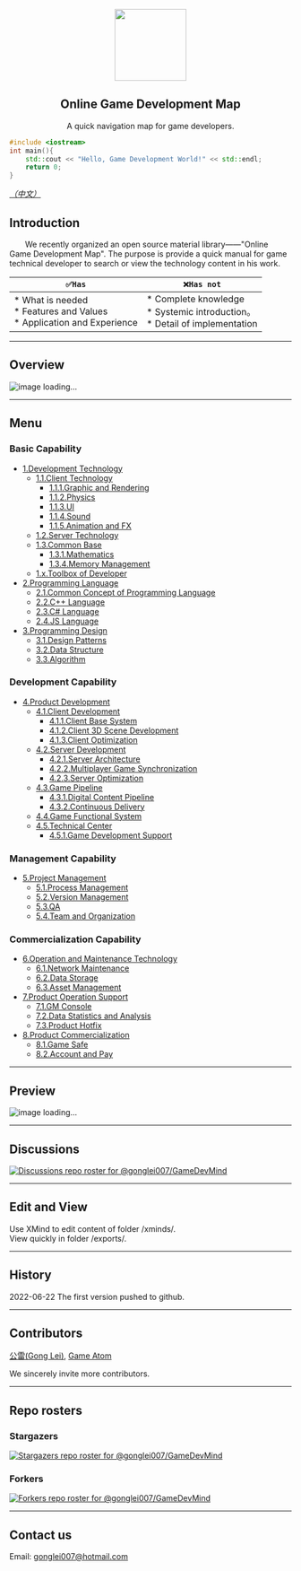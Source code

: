 <p align="center">
  <img src="images/GLTOP_logo_circle_512x512.png" height="128">
  <h2 align="center">Online Game Development Map</h2>
  <p align="center">A quick navigation map for game developers.</p>
</p>

```cpp
#include <iostream>
int main(){
    std::cout << "Hello, Game Development World!" << std::endl;
    return 0;
}
```

*[（中文）](https://github.com/gonglei007/GameDevMind/blob/main/README.md)*

## Introduction
<p>
&emsp;&emsp;We recently organized an open source material library——"Online Game Development Map". The purpose is provide a quick manual for game technical developer to search or view the technology content in his work.
<br/>
</p>


| ``` ✅Has ``` | ``` ❌Has not ``` |
| --- | --- |
| *   What is needed<br /> *   Features and Values<br /> *   Application and Experience<br /> |  *   Complete knowledge<br /> *   Systemic introduction。<br /> *   Detail of implementation<br /> |

----
## Overview
![image loading...](https://github.com/gonglei007/GameDevMind/blob/main/exports-en/0.Overview.png?raw=true)

----
## Menu
### Basic Capability
* [1.Development Technology](https://github.com/gonglei007/GameDevMind/blob/main/mds-en/1.Development%20Technology.md)
    * [1.1.Client Technology](https://github.com/gonglei007/GameDevMind/blob/main/mds-en/1.1.Client%20Technology.md)
        * [1.1.1.Graphic and Rendering](https://github.com/gonglei007/GameDevMind/blob/main/mds/1.1.1.图形与渲染.md)
        * [1.1.2.Physics](https://github.com/gonglei007/GameDevMind/blob/main/mds/1.1.2.物理.md)
        * [1.1.3.UI](https://github.com/gonglei007/GameDevMind/blob/main/mds/1.1.3.UI.md)
        * [1.1.4.Sound](https://github.com/gonglei007/GameDevMind/blob/main/mds/1.1.4.声音.md)
        * [1.1.5.Animation and FX](https://github.com/gonglei007/GameDevMind/blob/main/mds/1.1.5.动画与特效.md)
    * [1.2.Server Technology](https://github.com/gonglei007/GameDevMind/blob/main/mds-en/1.2.Server%20Technology.md)
    * [1.3.Common Base](https://github.com/gonglei007/GameDevMind/blob/main/mds/1.3.通用基础.md)
        * [1.3.1.Mathematics](https://github.com/gonglei007/GameDevMind/blob/main/mds/1.3.1.数学.md)
        * [1.3.4.Memory Management](https://github.com/gonglei007/GameDevMind/blob/main/mds/1.3.4.内存管理.md)
    * [1.x.Toolbox of Developer](https://github.com/gonglei007/GameDevMind/blob/main/mds/1.x.开发者工具箱.md)
* [2.Programming Language](https://github.com/gonglei007/GameDevMind/blob/main/md/2.编程语言.md)
    * [2.1.Common Concept of Programming Language](https://github.com/gonglei007/GameDevMind/blob/main/mds/2.1.编程语言共通概念.md)
    * [2.2.C++ Language](https://github.com/gonglei007/GameDevMind/blob/main/mds/2.2.C++语言.md)
    * [2.3.C# Language](https://github.com/gonglei007/GameDevMind/blob/main/mds/2.3.C%23%E8%AF%AD%E8%A8%80.md)
    * [2.4.JS Language](https://github.com/gonglei007/GameDevMind/blob/main/mds/2.4.JS语言.md)
* [3.Programming Design](https://github.com/gonglei007/GameDevMind/blob/main/mds/3.程序设计.md)
    * [3.1.Design Patterns](https://github.com/gonglei007/GameDevMind/blob/main/mds/3.1.设计模式.md)
    * [3.2.Data Structure](https://github.com/gonglei007/GameDevMind/blob/main/mds/3.2.数据结构.md)
    * [3.3.Algorithm](https://github.com/gonglei007/GameDevMind/blob/main/mds/3.3.算法.md)
### Development Capability
* [4.Product Development](https://github.com/gonglei007/GameDevMind/blob/main/mds/4.产品研发.md)
    * [4.1.Client Development](https://github.com/gonglei007/GameDevMind/blob/main/mds/4.1.客户端产品研发.md)
        * [4.1.1.Client Base System](https://github.com/gonglei007/GameDevMind/blob/main/mds/4.1.1.客户端底层通用系统.md)
        * [4.1.2.Client 3D Scene Development](https://github.com/gonglei007/GameDevMind/blob/main/mds/4.1.2.客户端3D场景开发.md)
        * [4.1.3.Client Optimization](https://github.com/gonglei007/GameDevMind/blob/main/mds/4.1.3.客户端优化.md)
    * [4.2.Server Development](https://github.com/gonglei007/GameDevMind/blob/main/mds/4.2.服务端产品研发.md)
        * [4.2.1.Server Architecture](https://github.com/gonglei007/GameDevMind/blob/main/mds/4.2.1.服务端架构.md)
        * [4.2.2.Multiplayer Game Synchronization](https://github.com/gonglei007/GameDevMind/blob/main/mds/4.2.2.网游网络同步.md)
        * [4.2.3.Server Optimization](https://github.com/gonglei007/GameDevMind/blob/main/mds/4.2.3.服务端优化.md)
    * [4.3.Game Pipeline](https://github.com/gonglei007/GameDevMind/blob/main/mds/4.3.生产线研发.md)
        * [4.3.1.Digital Content Pipeline](https://github.com/gonglei007/GameDevMind/blob/main/mds/4.3.1.数字内容生产线.md)
        * [4.3.2.Continuous Delivery](https://github.com/gonglei007/GameDevMind/blob/main/mds/4.3.2.持续交付.md)
    * [4.4.Game Functional System](https://github.com/gonglei007/GameDevMind/blob/main/mds/4.4.业务层功能系统.md)
    * [4.5.Technical Center](https://github.com/gonglei007/GameDevMind/blob/main/mds/4.5.技术中台.md)
        * [4.5.1.Game Development Support](https://github.com/gonglei007/GameDevMind/blob/main/mds/4.5.1.游戏开发支持.md)
### Management Capability
* [5.Project Management](https://github.com/gonglei007/GameDevMind/blob/main/mds-en/5.Project%20Management.md)
    * [5.1.Process Management](https://github.com/gonglei007/GameDevMind/blob/main/mds/5.1.研发过程管理.md)
    * [5.2.Version Management](https://github.com/gonglei007/GameDevMind/blob/main/mds/5.2.版本管理.md)
    * [5.3.QA](https://github.com/gonglei007/GameDevMind/blob/main/mds/5.3.质量保证.md)
    * [5.4.Team and Organization](https://github.com/gonglei007/GameDevMind/blob/main/mds/5.4.团队与组织.md)
### Commercialization Capability
* [6.Operation and Maintenance Technology](https://github.com/gonglei007/GameDevMind/blob/main/mds/6.运维技术.md)
    * [6.1.Network Maintenance](https://github.com/gonglei007/GameDevMind/blob/main/mds/6.1.网络维护.md)
    * [6.2.Data Storage](https://github.com/gonglei007/GameDevMind/blob/main/mds/6.2.数据存储.md)
    * [6.3.Asset Management](https://github.com/gonglei007/GameDevMind/blob/main/mds/6.3.资产管理.md)
* [7.Product Operation Support](https://github.com/gonglei007/GameDevMind/blob/main/mds/7.产品运营支持.md)
    * [7.1.GM Console](https://github.com/gonglei007/GameDevMind/blob/main/mds/7.1.GM后台.md)
    * [7.2.Data Statistics and Analysis](https://github.com/gonglei007/GameDevMind/blob/main/mds/7.2.数据统计分析.md)
    * [7.3.Product Hotfix](https://github.com/gonglei007/GameDevMind/blob/main/mds/7.3.产品热更新.md)
* [8.Product Commercialization](https://github.com/gonglei007/GameDevMind/blob/main/mds/8.产品商业化.md)
    * [8.1.Game Safe](https://github.com/gonglei007/GameDevMind/blob/main/mds/8.1.游戏安全.md)
    * [8.2.Account and Pay](https://github.com/gonglei007/GameDevMind/blob/main/mds/8.2.帐号与支付.md)

----
## Preview
![image loading...](https://github.com/gonglei007/GameDevMind/blob/main/overview/overview.png?raw=true)

----
## Discussions

[![Discussions repo roster for @gonglei007/GameDevMind](https://reporoster.com/stars/gonglei007/GameDevMind)](https://github.com/gonglei007/GameDevMind/discussions)

----
## Edit and View
Use XMind to edit content of folder /xminds/.<br/>
View quickly in folder /exports/.

----
## History
2022-06-22
The first version pushed to github.

----
## Contributors
[公雷(Gong Lei)](https://github.com/gonglei007), [Game Atom](https://github.com/gameatom) 

We sincerely invite more contributors.

----
## Repo rosters
### Stargazers
[![Stargazers repo roster for @gonglei007/GameDevMind](https://reporoster.com/stars/gonglei007/GameDevMind)](https://github.com/gonglei007/GameDevMind/stargazers)
<br/>
### Forkers
[![Forkers repo roster for @gonglei007/GameDevMind](https://reporoster.com/forks/gonglei007/GameDevMind)](https://github.com/gonglei007/GameDevMind/network/members)

----
## Contact us
Email: gonglei007@hotmail.com
